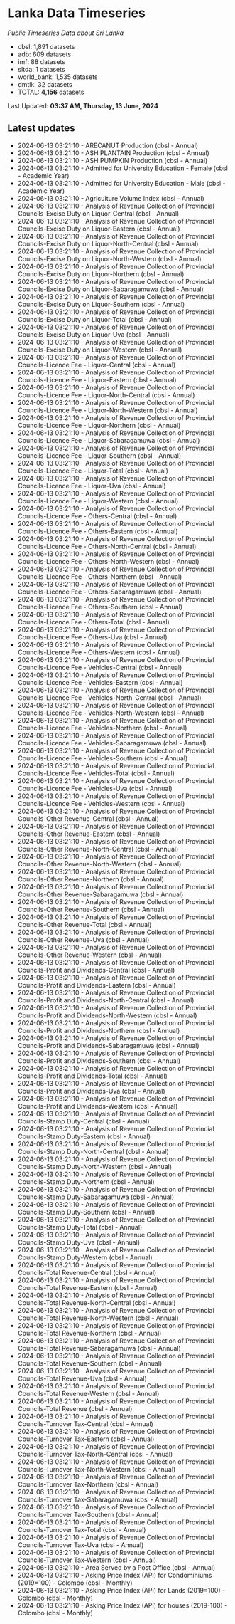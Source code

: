 # Lanka Data Timeseries
*Public Timeseries Data about Sri Lanka*

* cbsl: 1,891 datasets
* adb: 609 datasets
* imf: 88 datasets
* sltda: 1 datasets
* world_bank: 1,535 datasets
* dmtlk: 32 datasets
* TOTAL: **4,156** datasets

Last Updated: **03:37 AM, Thursday, 13 June, 2024**

## Latest updates

* 2024-06-13 03:21:10 - ARECANUT Production (cbsl - Annual)
* 2024-06-13 03:21:10 - ASH PLANTAIN Production (cbsl - Annual)
* 2024-06-13 03:21:10 - ASH PUMPKIN Production (cbsl - Annual)
* 2024-06-13 03:21:10 - Admitted for University Education - Female (cbsl - Academic Year)
* 2024-06-13 03:21:10 - Admitted for University Education - Male (cbsl - Academic Year)
* 2024-06-13 03:21:10 - Agriculture Volume Index (cbsl - Annual)
* 2024-06-13 03:21:10 - Analysis of Revenue Collection of Provincial Councils-Excise Duty on Liquor-Central (cbsl - Annual)
* 2024-06-13 03:21:10 - Analysis of Revenue Collection of Provincial Councils-Excise Duty on Liquor-Eastern (cbsl - Annual)
* 2024-06-13 03:21:10 - Analysis of Revenue Collection of Provincial Councils-Excise Duty on Liquor-North-Central (cbsl - Annual)
* 2024-06-13 03:21:10 - Analysis of Revenue Collection of Provincial Councils-Excise Duty on Liquor-North-Western (cbsl - Annual)
* 2024-06-13 03:21:10 - Analysis of Revenue Collection of Provincial Councils-Excise Duty on Liquor-Northern (cbsl - Annual)
* 2024-06-13 03:21:10 - Analysis of Revenue Collection of Provincial Councils-Excise Duty on Liquor-Sabaragamuwa (cbsl - Annual)
* 2024-06-13 03:21:10 - Analysis of Revenue Collection of Provincial Councils-Excise Duty on Liquor-Southern (cbsl - Annual)
* 2024-06-13 03:21:10 - Analysis of Revenue Collection of Provincial Councils-Excise Duty on Liquor-Total (cbsl - Annual)
* 2024-06-13 03:21:10 - Analysis of Revenue Collection of Provincial Councils-Excise Duty on Liquor-Uva (cbsl - Annual)
* 2024-06-13 03:21:10 - Analysis of Revenue Collection of Provincial Councils-Excise Duty on Liquor-Western (cbsl - Annual)
* 2024-06-13 03:21:10 - Analysis of Revenue Collection of Provincial Councils-Licence Fee - Liquor-Central (cbsl - Annual)
* 2024-06-13 03:21:10 - Analysis of Revenue Collection of Provincial Councils-Licence Fee - Liquor-Eastern (cbsl - Annual)
* 2024-06-13 03:21:10 - Analysis of Revenue Collection of Provincial Councils-Licence Fee - Liquor-North-Central (cbsl - Annual)
* 2024-06-13 03:21:10 - Analysis of Revenue Collection of Provincial Councils-Licence Fee - Liquor-North-Western (cbsl - Annual)
* 2024-06-13 03:21:10 - Analysis of Revenue Collection of Provincial Councils-Licence Fee - Liquor-Northern (cbsl - Annual)
* 2024-06-13 03:21:10 - Analysis of Revenue Collection of Provincial Councils-Licence Fee - Liquor-Sabaragamuwa (cbsl - Annual)
* 2024-06-13 03:21:10 - Analysis of Revenue Collection of Provincial Councils-Licence Fee - Liquor-Southern (cbsl - Annual)
* 2024-06-13 03:21:10 - Analysis of Revenue Collection of Provincial Councils-Licence Fee - Liquor-Total (cbsl - Annual)
* 2024-06-13 03:21:10 - Analysis of Revenue Collection of Provincial Councils-Licence Fee - Liquor-Uva (cbsl - Annual)
* 2024-06-13 03:21:10 - Analysis of Revenue Collection of Provincial Councils-Licence Fee - Liquor-Western (cbsl - Annual)
* 2024-06-13 03:21:10 - Analysis of Revenue Collection of Provincial Councils-Licence Fee - Others-Central (cbsl - Annual)
* 2024-06-13 03:21:10 - Analysis of Revenue Collection of Provincial Councils-Licence Fee - Others-Eastern (cbsl - Annual)
* 2024-06-13 03:21:10 - Analysis of Revenue Collection of Provincial Councils-Licence Fee - Others-North-Central (cbsl - Annual)
* 2024-06-13 03:21:10 - Analysis of Revenue Collection of Provincial Councils-Licence Fee - Others-North-Western (cbsl - Annual)
* 2024-06-13 03:21:10 - Analysis of Revenue Collection of Provincial Councils-Licence Fee - Others-Northern (cbsl - Annual)
* 2024-06-13 03:21:10 - Analysis of Revenue Collection of Provincial Councils-Licence Fee - Others-Sabaragamuwa (cbsl - Annual)
* 2024-06-13 03:21:10 - Analysis of Revenue Collection of Provincial Councils-Licence Fee - Others-Southern (cbsl - Annual)
* 2024-06-13 03:21:10 - Analysis of Revenue Collection of Provincial Councils-Licence Fee - Others-Total (cbsl - Annual)
* 2024-06-13 03:21:10 - Analysis of Revenue Collection of Provincial Councils-Licence Fee - Others-Uva (cbsl - Annual)
* 2024-06-13 03:21:10 - Analysis of Revenue Collection of Provincial Councils-Licence Fee - Others-Western (cbsl - Annual)
* 2024-06-13 03:21:10 - Analysis of Revenue Collection of Provincial Councils-Licence Fee - Vehicles-Central (cbsl - Annual)
* 2024-06-13 03:21:10 - Analysis of Revenue Collection of Provincial Councils-Licence Fee - Vehicles-Eastern (cbsl - Annual)
* 2024-06-13 03:21:10 - Analysis of Revenue Collection of Provincial Councils-Licence Fee - Vehicles-North-Central (cbsl - Annual)
* 2024-06-13 03:21:10 - Analysis of Revenue Collection of Provincial Councils-Licence Fee - Vehicles-North-Western (cbsl - Annual)
* 2024-06-13 03:21:10 - Analysis of Revenue Collection of Provincial Councils-Licence Fee - Vehicles-Northern (cbsl - Annual)
* 2024-06-13 03:21:10 - Analysis of Revenue Collection of Provincial Councils-Licence Fee - Vehicles-Sabaragamuwa (cbsl - Annual)
* 2024-06-13 03:21:10 - Analysis of Revenue Collection of Provincial Councils-Licence Fee - Vehicles-Southern (cbsl - Annual)
* 2024-06-13 03:21:10 - Analysis of Revenue Collection of Provincial Councils-Licence Fee - Vehicles-Total (cbsl - Annual)
* 2024-06-13 03:21:10 - Analysis of Revenue Collection of Provincial Councils-Licence Fee - Vehicles-Uva (cbsl - Annual)
* 2024-06-13 03:21:10 - Analysis of Revenue Collection of Provincial Councils-Licence Fee - Vehicles-Western (cbsl - Annual)
* 2024-06-13 03:21:10 - Analysis of Revenue Collection of Provincial Councils-Other Revenue-Central (cbsl - Annual)
* 2024-06-13 03:21:10 - Analysis of Revenue Collection of Provincial Councils-Other Revenue-Eastern (cbsl - Annual)
* 2024-06-13 03:21:10 - Analysis of Revenue Collection of Provincial Councils-Other Revenue-North-Central (cbsl - Annual)
* 2024-06-13 03:21:10 - Analysis of Revenue Collection of Provincial Councils-Other Revenue-North-Western (cbsl - Annual)
* 2024-06-13 03:21:10 - Analysis of Revenue Collection of Provincial Councils-Other Revenue-Northern (cbsl - Annual)
* 2024-06-13 03:21:10 - Analysis of Revenue Collection of Provincial Councils-Other Revenue-Sabaragamuwa (cbsl - Annual)
* 2024-06-13 03:21:10 - Analysis of Revenue Collection of Provincial Councils-Other Revenue-Southern (cbsl - Annual)
* 2024-06-13 03:21:10 - Analysis of Revenue Collection of Provincial Councils-Other Revenue-Total (cbsl - Annual)
* 2024-06-13 03:21:10 - Analysis of Revenue Collection of Provincial Councils-Other Revenue-Uva (cbsl - Annual)
* 2024-06-13 03:21:10 - Analysis of Revenue Collection of Provincial Councils-Other Revenue-Western (cbsl - Annual)
* 2024-06-13 03:21:10 - Analysis of Revenue Collection of Provincial Councils-Profit and Dividends-Central (cbsl - Annual)
* 2024-06-13 03:21:10 - Analysis of Revenue Collection of Provincial Councils-Profit and Dividends-Eastern (cbsl - Annual)
* 2024-06-13 03:21:10 - Analysis of Revenue Collection of Provincial Councils-Profit and Dividends-North-Central (cbsl - Annual)
* 2024-06-13 03:21:10 - Analysis of Revenue Collection of Provincial Councils-Profit and Dividends-North-Western (cbsl - Annual)
* 2024-06-13 03:21:10 - Analysis of Revenue Collection of Provincial Councils-Profit and Dividends-Northern (cbsl - Annual)
* 2024-06-13 03:21:10 - Analysis of Revenue Collection of Provincial Councils-Profit and Dividends-Sabaragamuwa (cbsl - Annual)
* 2024-06-13 03:21:10 - Analysis of Revenue Collection of Provincial Councils-Profit and Dividends-Southern (cbsl - Annual)
* 2024-06-13 03:21:10 - Analysis of Revenue Collection of Provincial Councils-Profit and Dividends-Total (cbsl - Annual)
* 2024-06-13 03:21:10 - Analysis of Revenue Collection of Provincial Councils-Profit and Dividends-Uva (cbsl - Annual)
* 2024-06-13 03:21:10 - Analysis of Revenue Collection of Provincial Councils-Profit and Dividends-Western (cbsl - Annual)
* 2024-06-13 03:21:10 - Analysis of Revenue Collection of Provincial Councils-Stamp Duty-Central (cbsl - Annual)
* 2024-06-13 03:21:10 - Analysis of Revenue Collection of Provincial Councils-Stamp Duty-Eastern (cbsl - Annual)
* 2024-06-13 03:21:10 - Analysis of Revenue Collection of Provincial Councils-Stamp Duty-North-Central (cbsl - Annual)
* 2024-06-13 03:21:10 - Analysis of Revenue Collection of Provincial Councils-Stamp Duty-North-Western (cbsl - Annual)
* 2024-06-13 03:21:10 - Analysis of Revenue Collection of Provincial Councils-Stamp Duty-Northern (cbsl - Annual)
* 2024-06-13 03:21:10 - Analysis of Revenue Collection of Provincial Councils-Stamp Duty-Sabaragamuwa (cbsl - Annual)
* 2024-06-13 03:21:10 - Analysis of Revenue Collection of Provincial Councils-Stamp Duty-Southern (cbsl - Annual)
* 2024-06-13 03:21:10 - Analysis of Revenue Collection of Provincial Councils-Stamp Duty-Total (cbsl - Annual)
* 2024-06-13 03:21:10 - Analysis of Revenue Collection of Provincial Councils-Stamp Duty-Uva (cbsl - Annual)
* 2024-06-13 03:21:10 - Analysis of Revenue Collection of Provincial Councils-Stamp Duty-Western (cbsl - Annual)
* 2024-06-13 03:21:10 - Analysis of Revenue Collection of Provincial Councils-Total Revenue-Central (cbsl - Annual)
* 2024-06-13 03:21:10 - Analysis of Revenue Collection of Provincial Councils-Total Revenue-Eastern (cbsl - Annual)
* 2024-06-13 03:21:10 - Analysis of Revenue Collection of Provincial Councils-Total Revenue-North-Central (cbsl - Annual)
* 2024-06-13 03:21:10 - Analysis of Revenue Collection of Provincial Councils-Total Revenue-North-Western (cbsl - Annual)
* 2024-06-13 03:21:10 - Analysis of Revenue Collection of Provincial Councils-Total Revenue-Northern (cbsl - Annual)
* 2024-06-13 03:21:10 - Analysis of Revenue Collection of Provincial Councils-Total Revenue-Sabaragamuwa (cbsl - Annual)
* 2024-06-13 03:21:10 - Analysis of Revenue Collection of Provincial Councils-Total Revenue-Southern (cbsl - Annual)
* 2024-06-13 03:21:10 - Analysis of Revenue Collection of Provincial Councils-Total Revenue-Uva (cbsl - Annual)
* 2024-06-13 03:21:10 - Analysis of Revenue Collection of Provincial Councils-Total Revenue-Western (cbsl - Annual)
* 2024-06-13 03:21:10 - Analysis of Revenue Collection of Provincial Councils-Total Revenue (cbsl - Annual)
* 2024-06-13 03:21:10 - Analysis of Revenue Collection of Provincial Councils-Turnover Tax-Central (cbsl - Annual)
* 2024-06-13 03:21:10 - Analysis of Revenue Collection of Provincial Councils-Turnover Tax-Eastern (cbsl - Annual)
* 2024-06-13 03:21:10 - Analysis of Revenue Collection of Provincial Councils-Turnover Tax-North-Central (cbsl - Annual)
* 2024-06-13 03:21:10 - Analysis of Revenue Collection of Provincial Councils-Turnover Tax-North-Western (cbsl - Annual)
* 2024-06-13 03:21:10 - Analysis of Revenue Collection of Provincial Councils-Turnover Tax-Northern (cbsl - Annual)
* 2024-06-13 03:21:10 - Analysis of Revenue Collection of Provincial Councils-Turnover Tax-Sabaragamuwa (cbsl - Annual)
* 2024-06-13 03:21:10 - Analysis of Revenue Collection of Provincial Councils-Turnover Tax-Southern (cbsl - Annual)
* 2024-06-13 03:21:10 - Analysis of Revenue Collection of Provincial Councils-Turnover Tax-Total (cbsl - Annual)
* 2024-06-13 03:21:10 - Analysis of Revenue Collection of Provincial Councils-Turnover Tax-Uva (cbsl - Annual)
* 2024-06-13 03:21:10 - Analysis of Revenue Collection of Provincial Councils-Turnover Tax-Western (cbsl - Annual)
* 2024-06-13 03:21:10 - Area Served by a Post Office (cbsl - Annual)
* 2024-06-13 03:21:10 - Asking Price Index (API) for Condominiums (2019=100) - Colombo (cbsl - Monthly)
* 2024-06-13 03:21:10 - Asking Price Index (API) for Lands (2019=100) - Colombo (cbsl - Monthly)
* 2024-06-13 03:21:10 - Asking Price Index (API) for houses (2019-100) - Colombo (cbsl - Monthly)